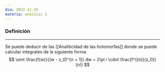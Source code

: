 ```yaml
---
dia: 2022-11-25
materia: analisis 3
---
```

### Definición
---
Se puede deducir de las [[Analiticidad de las holomorfas]] donde se puede calcular integrales de la siguiente forma $$ \oint \frac{f(w)}{(w - z_0)^{n + 1}} dw = 2\pi i \cdot \frac{f^{(n)}(z_0)}{n!} $$